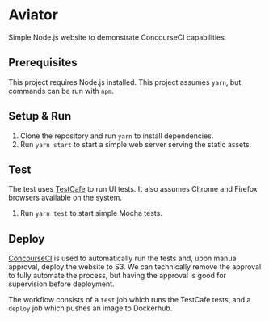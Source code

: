 # Aviator
Simple Node.js website to demonstrate ConcourseCI capabilities.

## Prerequisites
This project requires Node.js installed. This project assumes `yarn`, but commands can be run with `npm`.

## Setup & Run
1. Clone the repository and run `yarn` to install dependencies.
2. Run `yarn start` to start a simple web server serving the static assets.

## Test
The test uses [TestCafe](https://devexpress.github.io/testcafe/) to run UI tests. It also assumes Chrome and Firefox browsers available on the system.

1. Run `yarn test` to start simple Mocha tests.

## Deploy
[ConcourseCI](https://concourse-ci.org) is used to automatically run the tests and, upon manual approval, deploy the website to S3. We can technically remove the approval to fully automate the process, but having the approval is good for supervision before deployment.

The workflow consists of a `test` job which runs the TestCafe tests, and a `deploy` job which pushes an image to Dockerhub.

